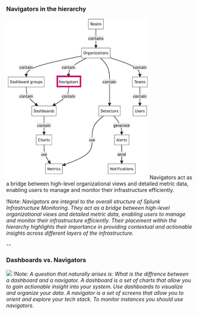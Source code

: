 ### Navigators in the hierarchy
![](img/hierarchy.png)
Navigators act as a bridge between high-level organizational views and detailed metric data, enabling users to manage and monitor their infrastructure efficiently.

!Note:
*Navigators are integral to the overall structure of Splunk Infrastructure Monitoring. They act as a bridge between high-level organizational views and detailed metric data, enabling users to manage and monitor their infrastructure efficiently. Their placement within the hierarchy highlights their importance in providing contextual and actionable insights across different layers of the infrastructure.*

--

### Dashboards vs. Navigators
![](img/navvsdash.png)
!Note:
*A question that naturally arises is: What is the diffrence between a dashboard and a navigator. A dashboard is a set of charts that allow you to gain actionable insight into your system. Use dashboards to visualize and organize your data. A navigator is a set of screens that allow you to orient and explore your tech stack. To monitor instances you should use navigators.*